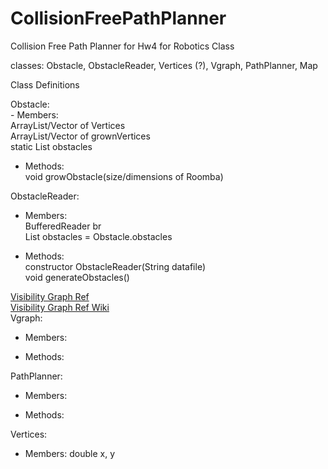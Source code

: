 CollisionFreePathPlanner
========================

Collision Free Path Planner for Hw4 for Robotics Class

classes: Obstacle, ObstacleReader, Vertices (?), Vgraph, PathPlanner, Map

Class Definitions
<p>
Obstacle:  
<br>
- Members: <br>
			ArrayList/Vector of Vertices  <br>
			ArrayList/Vector of grownVertices  <br>
			static List<Obstacle> obstacles  <br>
  
- Methods: <br>
			void growObstacle(size/dimensions of Roomba)  
</p>

<p>
ObstacleReader: <br>  
  
- Members:   <br>
BufferedReader br  <br>
List<Obstacle> obstacles = Obstacle.obstacles  <br>
		  
- Methods: <br>
constructor ObstacleReader(String datafile)  <br>
			void generateObstacles()  <br>
</p>

<p>
<a href="http://mathworld.wolfram.com/VisibilityGraph.html">Visibility Graph Ref </a> <br>
<a href="http://en.wikipedia.org/wiki/Visibility_graph">Visibility Graph Ref Wiki </a> <br>
Vgraph:  <br>

- Members:  <br>
	  
- Methods:  <br>
</p>

<p>
PathPlanner:    <br>

- Members:  <br>
    
- Methods:  <br>
</p>

<p>
Vertices:  <br>

- Members: double x, y  <br>
</p>

